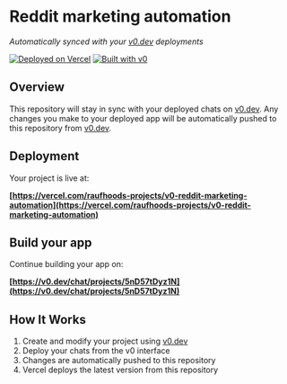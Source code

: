# Reddit marketing automation

*Automatically synced with your [v0.dev](https://v0.dev) deployments*

[![Deployed on Vercel](https://img.shields.io/badge/Deployed%20on-Vercel-black?style=for-the-badge&logo=vercel)](https://vercel.com/raufhoods-projects/v0-reddit-marketing-automation)
[![Built with v0](https://img.shields.io/badge/Built%20with-v0.dev-black?style=for-the-badge)](https://v0.dev/chat/projects/5nD57tDyz1N)

## Overview

This repository will stay in sync with your deployed chats on [v0.dev](https://v0.dev).
Any changes you make to your deployed app will be automatically pushed to this repository from [v0.dev](https://v0.dev).

## Deployment

Your project is live at:

**[https://vercel.com/raufhoods-projects/v0-reddit-marketing-automation](https://vercel.com/raufhoods-projects/v0-reddit-marketing-automation)**

## Build your app

Continue building your app on:

**[https://v0.dev/chat/projects/5nD57tDyz1N](https://v0.dev/chat/projects/5nD57tDyz1N)**

## How It Works

1. Create and modify your project using [v0.dev](https://v0.dev)
2. Deploy your chats from the v0 interface
3. Changes are automatically pushed to this repository
4. Vercel deploys the latest version from this repository